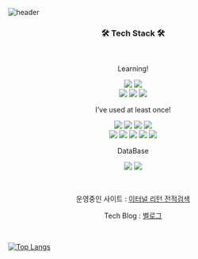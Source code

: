 ![header](https://capsule-render.vercel.app/api?type=slice&color=gradient&height=200&text=WELCOME!&fontAlign=70&rotate=13&fontAlignY=25&desc=JeongSeok's%20GitHub&descAlign=70.&descAlignY=44)


<h3 align="center">🛠 Tech Stack 🛠</h3><br>

<p align="center"> Learning! </p>

<p align="center">
<img src="https://img.shields.io/badge/JavaScript-FF9A00?style=flat-square&logo=JavaScript&logoColor=white"/>
<img src="https://img.shields.io/badge/TypeScript-3178C6?style=flat-square&logo=TypeScript&logoColor=white"/>

<br>
<img src="https://img.shields.io/badge/Next.JS-000000?style=flat-square&logo=Next.js&logoColor=white"/>
<img src="https://img.shields.io/badge/React-008BCB?style=flat-square&logo=React&logoColor=white"/>
<img src="https://img.shields.io/badge/Node.js-339933?style=flat-square&logo=Node.js&logoColor=white"/>

</p>

<p align="center"> I've used at least once! </p>

<p align="center">
  <img src="https://img.shields.io/badge/Sass-CC6699?style=flat-square&logo=Sass&logoColor=white"/>
  <img src="https://img.shields.io/badge/CSS3-1572B6?style=flat-square&logo=CSS3&logoColor=white"/>
  <img src="https://img.shields.io/badge/Linux-E89313?style=flat-square&logo=Linux&logoColor=white"/>
  <img src="https://img.shields.io/badge/Html5-E34F26?style=flat-square&logo=Html5&logoColor=white"/>
  <br>
  <img src="https://img.shields.io/badge/Swift-F05138?style=flat-square&logo=Swift&logoColor=white"/>
  <img src="https://img.shields.io/badge/C-A6A9AA?style=flat-square&logo=C&logoColor=white"/>
  <img src="https://img.shields.io/badge/C++-00599C?style=flat-square&logo=C%2B%2B&logoColor=white"/>
  <img src="https://img.shields.io/badge/Java-007396?style=flat-square&logo=Java&logoColor=white"/>
  <img src="https://img.shields.io/badge/Python-3766AB?style=flat-square&logo=Python&logoColor=white"/>
</p>

<p align="center">DataBase</p>

<p align="center">
  <img src="https://img.shields.io/badge/MySQL-4479A1?style=flat-square&logo=MySQL&logoColor=white"/>
  <img src="https://img.shields.io/badge/MongoDB-47A248?style=flat-square&logo=MongoDB&logoColor=white"/>
</p>
<br>

<p align="center">운영중인 사이트 : 
  <a href="https://jeongseok.site/" margin="0 auto">이터널 리턴 전적검색</a>
</p>
<p align="center">Tech Blog  : 
  <a href="https://velog.io/@navyjeongs">벨로그</a>
</p>

<br>

[![Top Langs](https://github-readme-stats.vercel.app/api/top-langs/?username=navyjeongs&layout=compact)](https://github.com/anuraghazra/github-readme-stats)
